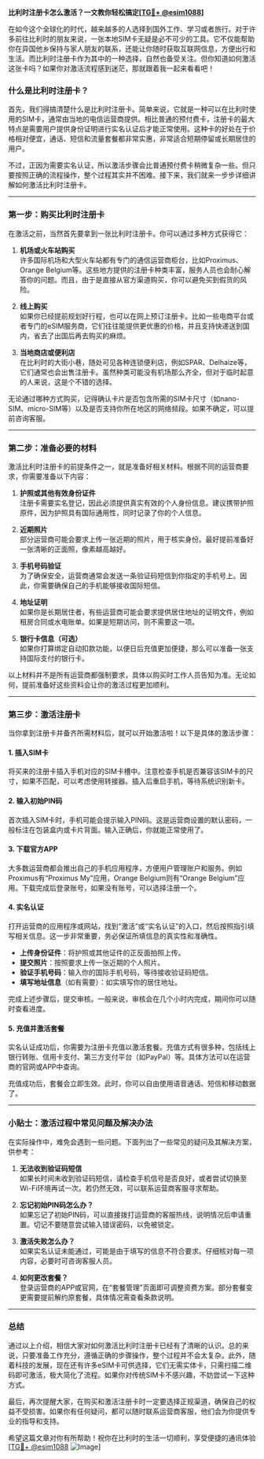 **比利时注册卡怎么激活？一文教你轻松搞定[[TG💪+ @esim1088](https://t.me/s/esim1088)]**

在如今这个全球化的时代，越来越多的人选择到国外工作、学习或者旅行。对于许多前往比利时的朋友来说，一张本地SIM卡无疑是必不可少的工具。它不仅能帮助你在异国他乡保持与家人朋友的联系，还能让你随时获取互联网信息，方便出行和生活。而比利时注册卡作为其中的一种选择，自然也备受关注。但你知道如何激活这张卡吗？如果你对激活流程感到迷茫，那就跟着我一起来看看吧！

### 什么是比利时注册卡？

首先，我们得搞清楚什么是比利时注册卡。简单来说，它就是一种可以在比利时使用的SIM卡，通常由当地的电信运营商提供。相比普通的预付费卡，注册卡的最大特点是需要用户提供身份证明进行实名认证后才能正常使用。这种卡的好处在于价格相对便宜，通话、短信和流量套餐都非常实惠，非常适合短期停留或长期居住的用户。

不过，正因为需要实名认证，所以激活步骤会比普通预付费卡稍微复杂一些。但只要按照正确的流程操作，整个过程其实并不困难。接下来，我们就来一步步详细讲解如何激活比利时注册卡。

---

### 第一步：购买比利时注册卡

在激活之前，当然首先要拿到一张比利时注册卡。你可以通过多种方式获得它：

1. **机场或火车站购买**  
   许多国际机场和大型火车站都有专门的通信运营商柜台，比如Proximus、Orange Belgium等。这些地方提供的注册卡种类丰富，服务人员也会耐心解答你的问题。而且，由于是直接从官方渠道购买，你可以避免买到假货的风险。

2. **线上购买**  
   如果你已经提前规划好行程，也可以在网上预订注册卡。比如一些电商平台或者专门的eSIM服务商，它们往往能提供更优惠的价格，并且支持快递送到国内，省去了出国后再去购买的麻烦。

3. **当地商店或便利店**  
   在比利时的大街小巷，随处可见各种连锁便利店，例如SPAR、Delhaize等，它们通常也会出售注册卡。虽然种类可能没有机场那么齐全，但对于临时起意的人来说，这是个不错的选择。

无论通过哪种方式购买，记得确认卡片是否包含所需的SIM卡尺寸（如nano-SIM、micro-SIM等）以及是否支持你所在地区的网络频段。如果不确定，可以提前咨询客服。

---

### 第二步：准备必要的材料

激活比利时注册卡的前提条件之一，就是准备好相关材料。根据不同的运营商要求，你需要准备以下内容：

1. **护照或其他有效身份证件**  
   注册卡需要实名登记，因此必须提供真实有效的个人身份信息。建议携带护照原件，因为护照具有国际通用性，同时记录了你的个人信息。

2. **近期照片**  
   部分运营商可能会要求上传一张近期的照片，用于核实身份。最好提前准备好一张清晰的正面照，像素越高越好。

3. **手机号码验证**  
   为了确保安全，运营商通常会发送一条验证码短信到你指定的手机号上。因此，你需要确保自己的手机能够接收国际短信。

4. **地址证明**  
   如果你是长期居住者，有些运营商可能会要求提供居住地址的证明文件，例如租房合同或水电账单。如果是短期访问，则不需要这一项。

5. **银行卡信息（可选）**  
   如果你打算绑定自动扣款功能，以便日后充值更加便捷，那么可以准备一张支持国际支付的银行卡。

以上材料并不是所有运营商都强制要求，具体以购买时工作人员告知为准。无论如何，提前准备好这些资料会让你的激活过程更加顺利。

---

### 第三步：激活注册卡

当你拿到注册卡并备齐所需材料后，就可以开始激活啦！以下是具体的激活步骤：

#### 1. 插入SIM卡
将买来的注册卡插入手机对应的SIM卡槽中。注意检查手机是否兼容该SIM卡的尺寸，如果不匹配，可以考虑使用转接器。插入后重启手机，等待系统识别新卡。

#### 2. 输入初始PIN码
首次插入SIM卡时，手机可能会提示输入PIN码。这是运营商设置的默认密码，一般标注在包装盒内或卡片背面。输入正确后，你就能正常使用了。

#### 3. 下载官方APP
大多数运营商都会推出自己的手机应用程序，方便用户管理账户和服务。例如Proximus有“Proximus My”应用，Orange Belgium则有“Orange Belgium”应用。下载完成后登录账号，如果没有账号，可以选择注册一个。

#### 4. 实名认证
打开运营商的应用程序或网站，找到“激活”或“实名认证”的入口，然后按照指引填写相关信息。这一步非常重要，务必保证所填信息的真实性和准确性。

- **上传身份证件**：将护照或其他证件的正反面拍照上传。
- **提交照片**：按照要求上传一张近期的个人照片。
- **验证手机号码**：输入你的国际手机号码，等待接收验证码短信。
- **填写地址信息**（如有需要）：如实填写你的居住地址。

完成上述步骤后，提交审核。一般来说，审核会在几个小时内完成，期间你可以随时查看进度。

#### 5. 充值并激活套餐
实名认证成功后，你需要为注册卡充值以激活套餐。充值方式有很多种，包括线上银行转账、信用卡支付、第三方支付平台（如PayPal）等。具体方法可以在运营商的官网或APP中查询。

充值成功后，套餐会立即生效。此时，你可以自由使用语音通话、短信和移动数据了。

---

### 小贴士：激活过程中常见问题及解决办法

在实际操作中，难免会遇到一些问题。下面列出了一些常见的疑问及其解决方案，供参考：

1. **无法收到验证码短信**  
   如果长时间未收到验证码短信，请检查手机信号是否良好，或者尝试切换至Wi-Fi环境再试一次。若仍然无效，可以联系运营商客服寻求帮助。

2. **忘记初始PIN码怎么办？**  
   如果忘记了初始PIN码，可以直接拨打运营商的客服热线，说明情况后申请重置。切记不要随意尝试输入错误密码，以免被锁定。

3. **激活失败怎么办？**  
   如果实名认证未能通过，可能是由于填写的信息不符合要求。仔细核对每一项内容，必要时可咨询客服人员。

4. **如何更改套餐？**  
   登录运营商的APP或官网，在“套餐管理”页面即可调整资费方案。部分套餐变更需要提前解约原套餐，具体情况需查看条款说明。

---

### 总结

通过以上介绍，相信大家对如何激活比利时注册卡已经有了清晰的认识。总的来说，只要准备工作充分，遵循正确的步骤操作，整个过程并不会太复杂。此外，随着科技的发展，现在还有许多eSIM卡可供选择，它们无需实体卡，只需扫描二维码即可激活，极大简化了流程。如果你对传统SIM卡不感兴趣，不妨尝试一下这种方式。

最后，再次提醒大家，在购买和激活注册卡时一定要选择正规渠道，确保自己的权益不受损害。如果你有任何疑问，都可以随时联系运营商客服，他们会为你提供专业的指导和支持。

希望这篇文章对你有所帮助！祝你在比利时的生活一切顺利，享受便捷的通讯体验[[TG💪+ @esim1088](https://t.me/s/esim1088) ![Image](https://i.postimg.cc/4NQfJmqS/Snipaste-2025-05-13-00-14-12.png)]